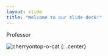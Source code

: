 ```yaml
---
layout: slide
title: "Welcome to our slide deck!"
---
```


Professor

![cherryontop-o-cat](https://octodex.github.com/images/cherryontop-o-cat.png)
{: .center}
